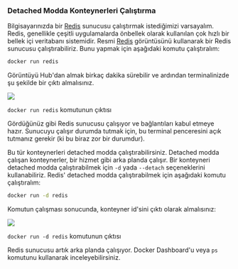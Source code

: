 
### Detached Modda Konteynerleri Çalıştırma

Bilgisayarınızda bir [Redis](https://redis.io/) sunucusu çalıştırmak istediğimizi varsayalım. Redis, genellikle çeşitli uygulamalarda önbellek olarak kullanılan çok hızlı bir bellek içi veritabanı sistemidir. Resmi [Redis](https://hub.docker.com/_/redis) görüntüsünü kullanarak bir Redis sunucusu çalıştırabiliriz. Bunu yapmak için aşağıdaki komutu çalıştıralım:

```bash
docker run redis
```

Görüntüyü Hub'dan almak birkaç dakika sürebilir ve ardından terminalinizde şu şekilde bir çıktı almalısınız.

![](https://github.com/karacamelihcan/the-docker-handbook/blob/main/Images/docker-handbook-run-redis.PNG)

`docker run redis`   komutunun çıktısı

Gördüğünüz gibi Redis sunucusu çalışıyor ve bağlantıları kabul etmeye hazır. Sunucuyu çalışır durumda tutmak için, bu terminal penceresini açık tutmanız gerekir (ki bu biraz zor bir durumdur).

Bu tür konteynerleri detached modda çalıştırabilirsiniz. Detached modda çalışan konteynerler, bir hizmet gibi arka planda çalışır. Bir konteyneri detached modda çalıştırabilmek için  `-d`  yada `--detach`  seçeneklerini kullanabiliriz. Redis' detached modda çalıştırabilmek için aşağıdaki komutu çalıştıralım:

```bash
docker run -d redis
```

Komutun çalışması sonucunda, konteyner id'sini çıktı olarak almalısınız:

![](https://github.com/karacamelihcan/the-docker-handbook/blob/main/Images/docker-handbook-run-d-redis.png)

`docker run -d redis`  komutunun çıktısı

Redis sunucusu artık arka planda çalışıyor. Docker Dashboard'u veya `ps` komutunu kullanarak inceleyebilirsiniz.
